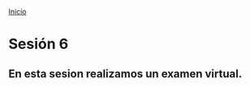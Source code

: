 <!-- No borrar o modificar -->
[Inicio](./index.md)

# Sesión 6

## En esta sesion realizamos un examen virtual.






